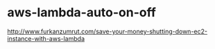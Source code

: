 # aws-lambda-auto-on-off
http://www.furkanzumrut.com/save-your-money-shutting-down-ec2-instance-with-aws-lambda
